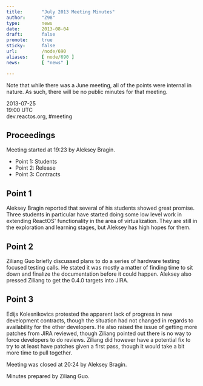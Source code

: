 ```yaml
---
title:       "July 2013 Meeting Minutes"
author:      "Z98"
type:        news
date:        2013-08-04
draft:       false
promote:     true
sticky:      false
url:         /node/690
aliases:     [ node/690 ]
news:        [ "news" ]

---
```


<p>Note that while there was a June meeting, all of the points were internal in nature. As such, there will be no public minutes for that meeting.</p><p>2013-07-25<br />19:00 UTC<br />dev.reactos.org, #meeting</p><h2>Proceedings</h2><p>Meeting started at 19:23 by Aleksey Bragin.</p><ul><li>Point 1: Students</li><li>Point 2: Release</li><li>Point 3: Contracts</li></ul><h2>Point 1</h2><p>Aleksey Bragin reported that several of his students showed great promise. Three students in particular have started doing some low level work in extending ReactOS&#39; functionality in the area of virtualization. They are still in the exploration and learning stages, but Aleksey has high hopes for them.</p><h2>Point 2</h2><p>Ziliang Guo briefly discussed plans to do a series of hardware testing focused testing calls. He stated it was mostly a matter of finding time to sit down and finalize the documentation before it could happen. Aleksey also pressed Ziliang to get the 0.4.0 targets into JIRA.</p><h2>Point 3</h2><p>Edijs Kolesnikovics protested the apparent lack of progress in new development contracts, though the situation had not changed in regards to availability for the other developers. He also raised the issue of getting more patches from JIRA reviewed, though Ziliang pointed out there is no way to force developers to do reviews. Ziliang did however have a potential fix to try to at least have patches given a first pass, though it would take a bit more time to pull together.</p><p>Meeting was closed at 20:24 by Aleksey Bragin.</p><p>Minutes prepared by Ziliang Guo.</p>

